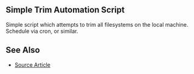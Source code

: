 ## Simple Trim Automation Script

Simple script which attempts to trim all filesystems on the local machine. Schedule via cron, or similar.

## See Also
* [Source Article](http://blog.neutrino.es/2013/howto-properly-activate-trim-for-your-ssd-on-linux-fstrim-lvm-and-dmcrypt/)